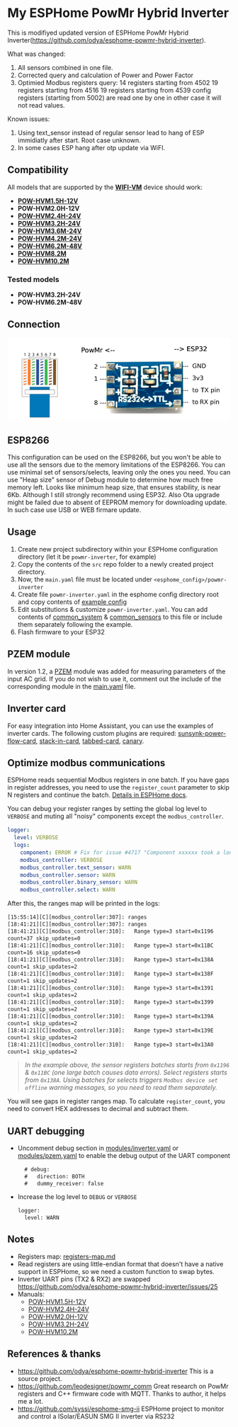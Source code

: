 # My ESPHome PowMr Hybrid Inverter
This is modifiyed updated version of ESPHome PowMr Hybrid Inverter(https://github.com/odya/esphome-powmr-hybrid-inverter).

What was changed:
1. All sensors combined in one file. 
2. Corrected query and calculation of Power and Power Factor
3. Optimied Modbus registers query:
   14 registers starting from 4502
   19 registers starting from 4516
   19 registers starting from 4539
   config registers (starting from 5002) are read one by one in other case it will not read values.

Known issues:
 1. Using text_sensor instead of regular sensor lead to hang of ESP immidiatly after start. Root case unknown.
 2. In some cases ESP hang after otp update via WiFI.

## Compatibility
All models that are supported by the [**WIFI-VM**](https://powmr.com/products/powmr-wifi-module-with-rs232-remote-monitoring-solution-wifi-vm) device should work:

- [**POW-HVM1.5H-12V**](https://powmr.com/products/all-in-one-inverter-charger-1500watt-220vac-12vdc)
- **POW-HVM2.0H-12V**
- [**POW-HVM2.4H-24V**](https://web.archive.org/web/20230329235125/https://powmr.com/inverters/all-in-one-inverter-chargers/powmr-2400watt-dc-24v-ac-220v-solar-inverter-charger)
- [**POW-HVM3.2H-24V**](https://powmr.com/products/all-in-one-inverter-charger-3000w-220vac-24vdc)
- [**POW-HVM3.6M-24V**](https://powmr.com/products/hybrid-inverter-charger-3600w-220vac-24vdc)
- [**POW-HVM4.2M-24V**](https://powmr.com/products/hybrid-inverter-charger-4200w-220vac-24vdc)
- [**POW-HVM6.2M-48V**](https://powmr.com/products/hybrid-inverter-charger-6200w-220vac-48vdc)
- [**POW-HVM8.2M**](https://powmr.com/products/hybrid-inverter-charger-8000w-220vac-48vdc)
- [**POW-HVM10.2M**](https://powmr.com/products/hybrid-inverter-charger-10200w-200vac-48vdc)

### Tested models

- **POW-HVM3.2H-24V**
- **POW-HVM6.2M-48V**

## Connection
![PowMr ESP32 connection diagram](images/powmr_esp32_connection.png "PowMr ESP32 connection diagram")

## ESP8266
This configuration can be used on the ESP8266, but you won't be able to use all the sensors due to the memory limitations of the ESP8266. 
You can use minimal set of sensors/selects, leaving only the ones you need. You can use "Heap size" sensor of Debug module to determine how much free memory left. 
Looks like minimum heap size, that ensures stability, is near 6Kb. Although I still strongly recommend using ESP32.
Also Ota upgrade might be failed due to absent of EEPROM memory for downloading update. In such case use USB or WEB firmare update.

## Usage
1) Create new project subdirectory within your ESPHome configuration directory (let it be `powmr-inverter`, for example) 
2) Copy the contents of the `src` repo folder to a newly created project directory.
3) Now, the `main.yaml` file must be located under `<esphome_config>/powmr-inverter`
4) Create file `powmr-inverter.yaml` in the esphome config directory root and copy contents of [example config](/examples/powmr-inverter.yaml)
5) Edit substitutions & customize `powmr-inverter.yaml`. You can add contents of [common_system](/examples/common_system.yaml) & [common_sensors](/examples/common_sensors.yaml) to this file or include them separately following the example.
6) Flash firmware to your ESP32


## PZEM module
In version 1.2, a [PZEM](https://esphome.io/components/sensor/pzem004t) module was added for measuring parameters of the input AC grid. If you do not wish to use it, comment out the include of the corresponding module in the [main.yaml](/src/main.yaml) file.

## Inverter card
For easy integration into Home Assistant, you can use the examples of inverter cards. 
The following custom plugins are required: [sunsynk-power-flow-card](https://github.com/slipx06/sunsynk-power-flow-card), [stack-in-card](https://github.com/custom-cards/stack-in-card), [tabbed-card](https://github.com/kinghat/tabbed-card), [canary](https://github.com/jcwillox/lovelace-canary).

## Optimize modbus communications
ESPHome reads sequential Modbus registers in one batch. If you have gaps in register addresses, you need to use the `register_count` parameter to skip N registers and continue the batch.
[Details in ESPHome docs](https://esphome.io/components/sensor/modbus_controller#modbus-register-count).

You can debug your register ranges by setting the global log level to `VERBOSE` and muting all "noisy" components except the `modbus_controller`.
```yaml
logger:
  level: VERBOSE
  logs:
    component: ERROR # Fix for issue #4717 "Component xxxxxx took a long time for an operation"
    modbus_controller: VERBOSE
    modbus_controller.text_sensor: WARN
    modbus_controller.sensor: WARN
    modbus_controller.binary_sensor: WARN
    modbus_controller.select: WARN
```
After this, the ranges map will be printed in the logs:
```text
[15:55:14][C][modbus_controller:307]: ranges
[18:41:21][C][modbus_controller:307]: ranges
[18:41:21][C][modbus_controller:310]:   Range type=3 start=0x1196 count=37 skip_updates=0
[18:41:21][C][modbus_controller:310]:   Range type=3 start=0x11BC count=16 skip_updates=0
[18:41:21][C][modbus_controller:310]:   Range type=3 start=0x138A count=1 skip_updates=2
[18:41:21][C][modbus_controller:310]:   Range type=3 start=0x138F count=1 skip_updates=2
[18:41:21][C][modbus_controller:310]:   Range type=3 start=0x1391 count=1 skip_updates=2
[18:41:21][C][modbus_controller:310]:   Range type=3 start=0x1399 count=1 skip_updates=2
[18:41:21][C][modbus_controller:310]:   Range type=3 start=0x139A count=1 skip_updates=2
[18:41:21][C][modbus_controller:310]:   Range type=3 start=0x139E count=1 skip_updates=2
[18:41:21][C][modbus_controller:310]:   Range type=3 start=0x13A0 count=1 skip_updates=2
```
> *In the example above, the sensor registers batches starts from `0x1196` & `0x11BC` (one large batch causes data errors). Select registers starts from `0x138A`.*
> *Using batches for selects triggers `Modbus device set offline` warning messages, so you need to read them separately.*

You will see gaps in register ranges map. To calculate `register_count`, you need to convert HEX addresses to decimal and subtract them.

## UART debugging
- Uncomment debug section in [modules/inverter.yaml](/src/modules/inverter.yaml) or [modules/pzem.yaml](/src/modules/pzem.yaml) to enable the debug output of the UART component 
  ```
    # debug:
    #   direction: BOTH
    #   dummy_receiver: false
  ```
- Increase the log level to `DEBUG` or `VERBOSE`
  ```
  logger:
    level: WARN
  ```

## Notes
- Registers map: [registers-map.md](docs/registers-map.md)
- Read registers are using little-endian format that doesn't have a native support in ESPHome, so we need a custom function to swap bytes.
- Inverter UART pins (TX2 & RX2) are swapped https://github.com/odya/esphome-powmr-hybrid-inverter/issues/25
- Manuals:
  - [POW-HVM1.5H-12V](docs/POW-HVM2.4H-24V.pdf)
  - [POW-HVM2.4H-24V](docs/POW-HVM2.4H-24V.pdf)
  - [POW-HVM2.0H-12V](docs/POW-HVM3.2H-24V.pdf)
  - [POW-HVM3.2H-24V](docs/POW-HVM3.2H-24V.pdf)
  - [POW-HVM10.2M](docs/POW-HVM10.2M.pdf)

## References & thanks
- https://github.com/odya/esphome-powmr-hybrid-inverter
  This is a source project.
- https://github.com/leodesigner/powmr_comm 
  Great research on PowMr registers and C++ firmware code with MQTT. Thanks to author, it helps me a lot.
- https://github.com/syssi/esphome-smg-ii
  ESPHome project to monitor and control a ISolar/EASUN SMG II inverter via RS232
